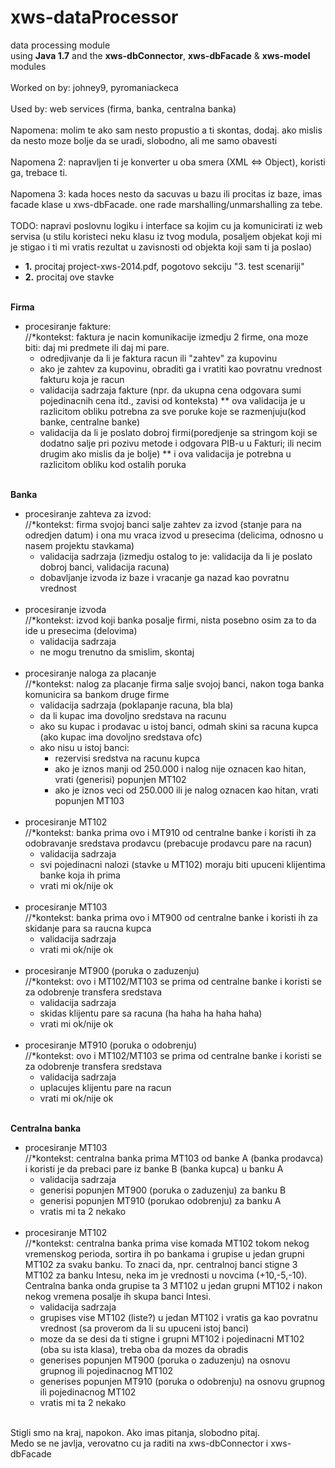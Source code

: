 # xws-dataProcessor
data processing module
<br>
using <b>Java 1.7</b> and the <b>xws-dbConnector</b>, <b>xws-dbFacade</b> & <b>xws-model</b> modules
<br>
<br>
Worked on by: johney9, pyromaniackeca
<br>
<br>
Used by: web services (firma, banka, centralna banka)
<br>
<br>
Napomena: molim te ako sam nesto propustio a ti skontas, dodaj. ako mislis da nesto moze bolje da se uradi, slobodno, ali me samo obavesti
<br>
<br>
Napomena 2: napravljen ti je konverter u oba smera (XML <=> Object), koristi ga, trebace ti.
<br>
<br>
Napomena 3: kada hoces nesto da sacuvas u bazu ili procitas iz baze, imas facade klase u xws-dbFacade. one rade marshalling/unmarshalling za tebe.
<br>
<br>
TODO: napravi poslovnu logiku i interface sa kojim cu ja komunicirati iz web servisa (u stilu koristeci neku klasu iz tvog modula, posaljem objekat koji mi je stigao i ti mi vratis rezultat u zavisnosti od objekta koji sam ti ja poslao)
<ul>
<li><b>1.</b> procitaj project-xws-2014.pdf, pogotovo sekciju "3. test scenariji"</li>
<li><b>2.</b> procitaj ove stavke</li>
</ul>
<br>
<b>Firma</b>
<ul>
  <li>
    procesiranje fakture:
    <br>
    //*kontekst: faktura je nacin komunikacije izmedju 2 firme, ona moze biti: daj mi predmete ili daj mi pare. 
    <ul>
      <li>odredjivanje da li je faktura racun ili "zahtev" za kupovinu</li>
      <li>ako je zahtev za kupovinu, obraditi ga i vratiti kao povratnu vrednost fakturu koja je racun</li>
      <li>validacija sadrzaja fakture (npr. da ukupna cena odgovara sumi pojedinacnih cena itd., zavisi od konteksta) ** ova validacija je u razlicitom obliku potrebna za sve poruke koje se razmenjuju(kod banke, centralne banke)</li>      
      <li>validacija da li je poslato dobroj firmi(poredjenje sa stringom koji se dodatno salje pri pozivu metode i odgovara PIB-u u Fakturi; ili necim drugim ako mislis da je bolje) ** i ova validacija je potrebna u razlicitom obliku kod ostalih poruka</li>    
    </ul>
  </li>
</ul>
<br>
<b>Banka</b>
<ul>
  <li>
    procesiranje zahteva za izvod:
    <br>
    //*kontekst: firma svojoj banci salje zahtev za izvod (stanje para na odredjen datum) i ona mu vraca izvod u presecima (delicima, odnosno u nasem projektu stavkama)
    <ul>
      <li>validacija sadrzaja (izmedju ostalog to je: validacija da li je poslato dobroj banci, validacija racuna)</li>
      <li>dobavljanje izvoda iz baze i vracanje ga nazad kao povratnu vrednost</li>
    </ul>
  </li>
  <br>
  <li>
    procesiranje izvoda
    <br>
    //*kontekst: izvod koji banka posalje firmi, nista posebno osim za to da ide u presecima (delovima)
    <ul>
      <li>validacija sadrzaja</li>
      <li>ne mogu trenutno da smislim, skontaj</li>
    </ul>
  </li>
  <br>
  <li>
    procesiranje naloga za placanje
    <br>
    //*kontekst: nalog za placanje firma salje svojoj banci, nakon toga banka komunicira sa bankom druge firme
    <ul>
      <li>validacija sadrzaja (poklapanje racuna, bla bla)</li>
      <li>da li kupac ima dovoljno sredstava na racunu</li>
      <li>ako su kupac i prodavac u istoj banci, odmah skini sa racuna kupca (ako kupac ima dovoljno sredstava ofc)</li>
      <li>
        ako nisu u istoj banci:
        <ul>
          <li>rezervisi sredstva na racunu kupca</li>
          <li>ako je iznos manji od 250.000 i nalog nije oznacen kao hitan, vrati (generisi) popunjen MT102</li>
          <li>ako je iznos veci od 250.000 ili je nalog oznacen kao hitan, vrati popunjen MT103</li>
        </ul>
      </li>
    </ul>
  </li>
  <br>
  <li>
    procesiranje MT102
    <br>
    //*kontekst: banka prima ovo i MT910 od centralne banke i koristi ih za odobravanje sredstava prodavcu (prebacuje prodavcu pare na racun)
    <ul>
      <li>validacija sadrzaja</li>
      <li>svi pojedinacni nalozi (stavke u MT102) moraju biti upuceni klijentima banke koja ih prima</li>
      <li>vrati mi ok/nije ok</li>
    </ul>
  </li>
  <br>
  <li>
    procesiranje MT103
    <br>
    //*kontekst: banka prima ovo i MT900 od centralne banke i koristi ih za skidanje para sa raucna kupca
    <ul>
      <li>validacija sadrzaja</li>
      <li>vrati mi ok/nije ok</li>
    </ul>
  </li>
  <br>
  <li>
    procesiranje MT900 (poruka o zaduzenju)
    <br>
    //*kontekst: ovo i MT102/MT103 se prima od centralne banke i koristi se za odobrenje transfera sredstava
    <ul>
      <li>validacija sadrzaja</li>
      <li>skidas klijentu pare sa racuna (ha haha ha haha haha)</li>
      <li>vrati mi ok/nije ok</li>
    </ul>
  </li>
  <br>
  <li>
    procesiranje MT910 (poruka o odobrenju)
    <br>
    //*kontekst: ovo i MT102/MT103 se prima od centralne banke i koristi se za odobrenje transfera sredstava
    <ul>
      <li>validacija sadrzaja</li>
      <li>uplacujes klijentu pare na racun</li>
      <li>vrati mi ok/nije ok</li>
    </ul>
  </li>
</ul>
<br>
<b>Centralna banka</b>
<ul>
  <li>
    procesiranje MT103
    <br>
    //*kontekst: centralna banka prima MT103 od banke A (banka prodavca) i koristi je da prebaci pare iz banke B (banka kupca) u banku A
    <ul>
      <li>validacija sadrzaja</li>
      <li>generisi popunjen MT900 (poruka o zaduzenju) za banku B</li>
      <li>generisi popunjen MT910 (porukao odobrenju) za banku A</li>
      <li>vratis mi ta 2 nekako</li>
    </ul>
  </li>
  <br>
  <li>
    procesiranje MT102
    <br>
    //*kontekst: centralna banka prima vise komada MT102 tokom nekog vremenskog perioda, sortira ih po bankama i grupise u jedan grupni MT102 za svaku banku.
    To znaci da, npr. centralnoj banci stigne 3 MT102 za banku Intesu, neka im je vrednosti u novcima (+10,-5,-10). Centralna banka onda grupise ta 3 MT102 u jedan grupni MT102 i nakon nekog vremena posalje ih skupa banci Intesi.
    <ul>
      <li>validacija sadrzaja</li>
      <li>grupises vise MT102 (liste?) u jedan MT102 i vratis ga kao povratnu vrednost (sa proverom da li su upuceni istoj banci)</li>
      <li>moze da se desi da ti stigne i grupni MT102 i pojedinacni MT102 (oba su ista klasa), treba oba da mozes da obradis</li>
      <li>generises popunjen MT900 (poruka o zaduzenju) na osnovu grupnog ili pojedinacnog MT102</li>
      <li>generises popunjen MT910 (poruka o odobrenju) na osnovu grupnog ili pojedinacnog MT102</li>
      <li>vratis mi ta 2 nekako
    </ul>
  </li>
</ul>
<br>
Stigli smo na kraj, napokon. Ako imas pitanja, slobodno pitaj.
<br>
Medo se ne javlja, verovatno cu ja raditi na xws-dbConnector i xws-dbFacade
